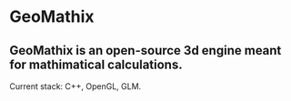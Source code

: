 # GeoMathix
## GeoMathix is an open-source 3d engine meant for mathimatical calculations.
Current stack: C++, OpenGL, GLM. 
